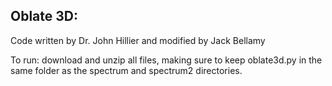 ## Oblate 3D: 
Code written by Dr. John Hillier and modified by Jack Bellamy

To run: download and unzip all files, making sure to keep oblate3d.py in the same folder as the spectrum and spectrum2 directories.

